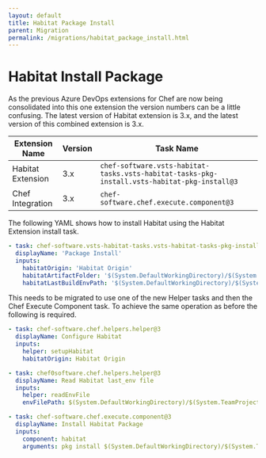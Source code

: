 ```yaml
---
layout: default
title: Habitat Package Install
parent: Migration
permalink: /migrations/habitat_package_install.html
---
```


# Habitat Install Package

As the previous Azure DevOps extensions for Chef are now being consolidated into this one extension the version numbers can be a little confusing. The latest version of Habitat extension is 3.x, and the latest version of this combined extension is 3.x.

| Extension Name | Version | Task Name |
|---|---|---|
| Habitat Extension | 3.x | `chef-software.vsts-habitat-tasks.vsts-habitat-tasks-pkg-install.vsts-habitat-pkg-install@3` |
| Chef Integration | 3.x | `chef-software.chef.execute.component@3` | 

The following YAML shows how to install Habitat using the Habitat Extension install task.

```yaml
- task: chef-software.vsts-habitat-tasks.vsts-habitat-tasks-pkg-install.vsts-habitat-pkg-install@3
  displayName: 'Package Install'
  inputs:
    habitatOrigin: 'Habitat Origin'
    habitatArtifactFolder: '$(System.DefaultWorkingDirectory)/$(System.TeamProject)-CI/drop'
    habitatLastBuildEnvPath: '$(System.DefaultWorkingDirectory)/$(System.TeamProject)-CI/drop/last_build.env'
```

This needs to be migrated to use one of the new Helper tasks and then the Chef Execute Component task. To achieve the same operation as before the following is required.

```yaml
- task: chef-software.chef.helpers.helper@3
  displayName: Configure Habitat
  inputs: 
    helper: setupHabitat
    habitatOrigin: Habitat Origin

- task: chef0software.chef.helpers.helper@3
  displayName: Read Habitat last_env file
  inputs:
    helper: readEnvFile
    envFilePath: $(System.DefaultWorkingDirectory)/$(System.TeamProject)-CI/drop/last_build.env

- task: chef-software.chef.execute.component@3
  displayName: Install Habitat Package
  inputs:
    component: habitat
    arguments: pkg install $(System.DefaultWorkingDirectory)/$(System.TeamProject)-CI/drop/$(PKG_ARTIFACT)
```